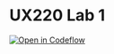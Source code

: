 # UX220 Lab 1

[![Open in Codeflow](https://developer.stackblitz.com/img/open_in_codeflow.svg)](https:///pr.new/Tahasyedddd/UX220-Lab-1)
